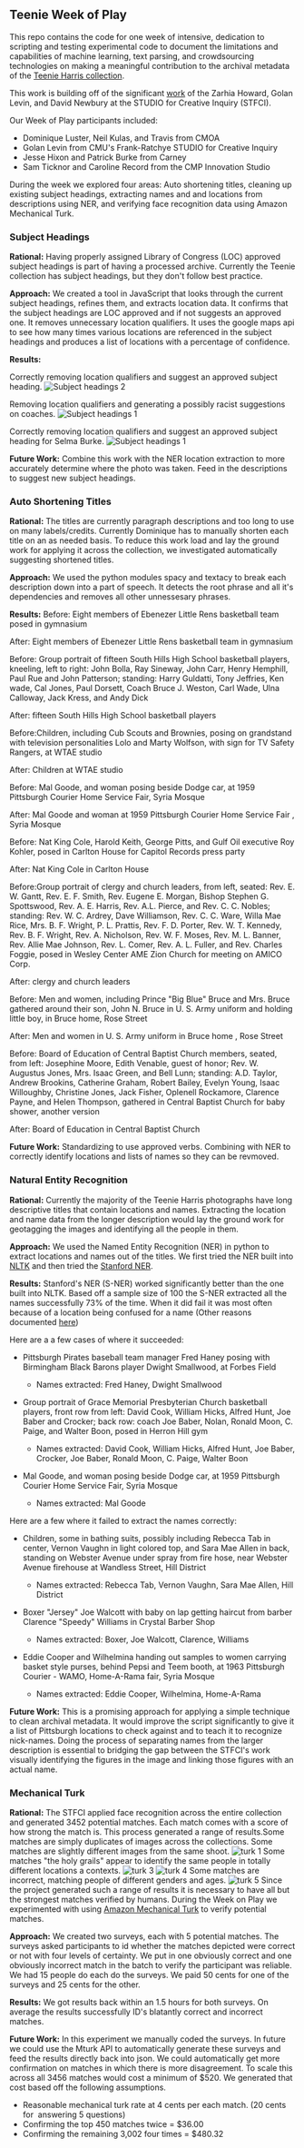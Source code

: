 ## Teenie Week of Play

This repo contains the code for one week of intensive, dedication to scripting and testing experimental code to document the limitations and capabilities of machine learning, text parsing, and crowdsourcing technologies on making a meaningful contribution to the archival metadata of the [Teenie Harris collection](https://cmoa.org/art/teenie-harris-archive/).

This work is building off of the significant [work](https://www.cmu.edu/news/stories/archives/2017/september/neh-grant.html) of the Zarhia Howard, Golan Levin, and David Newbury at the STUDIO for Creative Inquiry (STFCI). 

Our Week of Play participants included:

* Dominique Luster, Neil Kulas, and Travis from CMOA 
* Golan Levin from CMU's Frank-Ratchye STUDIO for Creative Inquiry
* Jesse Hixon and Patrick Burke from Carney
* Sam Ticknor and Caroline Record from the CMP Innovation Studio

During the week we explored four areas: Auto shortening titles, cleaning up existing subject headings, extracting names and and locations from descriptions using NER, and verifying face recognition data using Amazon Mechanical Turk. 

### Subject Headings

**Rational:** Having properly assigned Library of Congress (LOC) approved subject headings is part of having a processed archive. Currently the Teenie collection has subject headings, but they don't follow best practice. 

**Approach:** We created a tool in JavaScript that looks through the current subject headings, refines them, and extracts location data. It confirms that the subject headings are LOC approved and if not suggests an approved one. It removes unnecessary location qualifiers. It uses the google maps api to see how many times various locations are referenced in the subject headings and produces a list of locations with a percentage of confidence.  

**Results:**

Correctly removing location qualifiers and suggest an approved subject heading. 
![Subject headings 2](README-Assets/subjectHeading-1.png)

Removing location qualifiers and generating a possibly racist suggestions on coaches. 
![Subject headings 1](README-Assets/subjectHeading-2.png)


Correctly removing location qualifiers and suggest an approved subject heading for Selma Burke.
![Subject headings 1](README-Assets/subjectHeading-3.png)


**Future Work:** Combine this work with the NER location extraction to more accurately determine where the photo was taken. Feed in the descriptions to suggest new subject headings. 

### Auto Shortening Titles

**Rational:** The titles are currently paragraph descriptions and too long to use on many labels/credits. Currently Dominique has to manually shorten each title on an as needed basis. To reduce this work load and lay the ground work for applying it across the collection, we investigated automatically suggesting shortened titles. 

**Approach:** We used the python modules spacy and textacy to break each description down into a part of speech. It detects the root phrase and all it's dependencies and removes all other unnessesary phrases.

**Results:**
Before: Eight members of Ebenezer Little Rens basketball team posed in gymnasium

After: Eight members of Ebenezer Little Rens basketball team in gymnasium

Before: Group portrait of fifteen South Hills High School basketball players, kneeling, left to right: John Bolla, Ray Sineway, John Carr, Henry Hemphill, Paul Rue and John Patterson; standing: Harry Guldatti, Tony Jeffries, Ken wade, Cal Jones, Paul Dorsett, Coach Bruce J. Weston, Carl Wade, Ulna Calloway, Jack Kress, and Andy Dick

After: fifteen South Hills High School basketball players


Before:Children, including Cub Scouts and Brownies, posing on grandstand with television personalities Lolo and Marty Wolfson, with sign for TV Safety Rangers, at WTAE studio

After: Children at WTAE studio

Before: Mal Goode, and woman posing beside Dodge car, at 1959 Pittsburgh Courier Home Service Fair, Syria Mosque

After: Mal Goode and woman at 1959 Pittsburgh Courier Home Service Fair , Syria Mosque

Before: Nat King Cole, Harold Keith, George Pitts, and Gulf Oil executive Roy Kohler, posed in Carlton House for Capitol Records press party

After: Nat King Cole in Carlton House


Before:Group portrait of clergy and church leaders, from left, seated: Rev. E. W. Gantt, Rev. E. F. Smith, Rev. Eugene E. Morgan, Bishop Stephen G. Spottswood, Rev. A. E. Harris, Rev. A.L. Pierce, and Rev. C. C. Nobles; standing: Rev. W. C. Ardrey, Dave Williamson, Rev. C. C. Ware, Willa Mae Rice, Mrs. B. F. Wright, P. L. Prattis, Rev. F. D. Porter, Rev. W. T. Kennedy, Rev. B. F. Wright, Rev. A. Nicholson, Rev. W. F. Moses, Rev. M. L. Banner, Rev. Allie Mae Johnson, Rev. L. Comer, Rev. A. L. Fuller, and Rev. Charles Foggie, posed in Wesley Center AME Zion Church for meeting on AMICO Corp.

After: clergy and church leaders

Before: Men and women, including Prince "Big Blue" Bruce and Mrs. Bruce gathered around their son, John N. Bruce in U. S. Army uniform and holding little boy, in Bruce home, Rose Street

After: Men and women in U. S. Army uniform in Bruce home , Rose Street

Before: Board of Education of Central Baptist Church members, seated, from left: Josephine Moore, Edith Venable, guest of honor; Rev. W. Augustus Jones, Mrs. Isaac Green, and Bell Lunn; standing:  A.D. Taylor, Andrew Brookins, Catherine Graham, Robert Bailey, Evelyn Young, Isaac Willoughby, Christine Jones, Jack Fisher, Oplenell Rockamore, Clarence Payne, and Helen Thompson, gathered in Central Baptist Church for baby shower, another version

After: Board of Education in Central Baptist Church

**Future Work:** Standardizing to use approved verbs. Combining with NER to correctly identify locations and lists of names so they can be revmoved. 


### Natural Entity Recognition

**Rational:** Currently the majority of the Teenie Harris photographs have long descriptive titles that contain locations and names. Extracting the location and name data from the longer description would lay the ground work for geotagging the images and identifying all the people in them.

**Approach:** We used the Named Entity Recognition (NER) in python to extract locations and names out of the titles. We first tried the NER built into [NLTK](https://www.nltk.org/) and then tried the [Stanford NER](https://nlp.stanford.edu/software/CRF-NER.shtml).

**Results:** Stanford's NER (S-NER) worked significantly better than the one built into NLTK. Based off a sample size of 100 the S-NER extracted all the names successfully 73% of the time. When it did fail it was most often because of a location being confused for a name (Other reasons documented [here](NER/README.md))

Here are a a few cases of where it succeeded:

* Pittsburgh Pirates baseball team manager Fred Haney posing with Birmingham Black Barons player Dwight Smallwood, at Forbes Field
	* Names extracted: Fred Haney, Dwight Smallwood

* Group portrait of Grace Memorial Presbyterian Church basketball players, front row from left: David Cook, William Hicks, Alfred Hunt, Joe Baber and Crocker; back row: coach Joe Baber, Nolan, Ronald Moon, C. Paige, and  Walter Boon, posed in Herron Hill gym
	* Names extracted: David Cook, William Hicks, Alfred Hunt, Joe Baber, Crocker, Joe Baber, Ronald Moon, C. Paige, Walter Boon

* Mal Goode, and woman posing beside Dodge car, at 1959 Pittsburgh Courier Home Service Fair, Syria Mosque
	* Names extracted: Mal Goode

Here are a few where it failed to extract the names correctly:

* Children, some in bathing suits, possibly including Rebecca Tab in center, Vernon Vaughn in light colored top, and Sara Mae Allen in back, standing on Webster Avenue under spray from fire hose, near Webster Avenue firehouse at Wandless Street, Hill District
	* Names extracted: Rebecca Tab, Vernon Vaughn, Sara Mae Allen, Hill District

* Boxer "Jersey" Joe Walcott with baby on lap getting haircut from barber Clarence "Speedy" Williams in Crystal Barber Shop
	* Names extracted: Boxer, Joe Walcott, Clarence, Williams

* Eddie Cooper and Wilhelmina handing out samples to women carrying basket style purses, behind Pepsi and Teem booth, at 1963 Pittsburgh Courier - WAMO, Home-A-Rama fair, Syria Mosque
	* Names extracted: Eddie Cooper, Wilhelmina, Home-A-Rama


**Future Work:** This is a promising approach for applying a simple technique to  clean archival metadata. It would improve the script significantly to give it a list of Pittsburgh locations to check against and to teach it to recognize nick-names. Doing the process of separating names from the larger description is essential to bridging the gap between the STFCI's work visually identifying the figures in the image and linking those figures with an actual name. 

### Mechanical Turk

**Rational:** The STFCI applied face recognition across the entire collection and generated 3452 potential matches. Each match comes with a score of how strong the match is. This process generated a range of results.Some matches are simply duplicates of images across the collections. 
Some matches are slightly different images from the same shoot.
![turk 1](README-Assets/yes.jpg)
Some matches "the holy grails" appear to identify the same people in totally different locations a contexts.
![turk 3](README-Assets/grail.png)
![turk 4](README-Assets/grail3.jpg)
Some matches are incorrect, matching people of different genders and ages. 
![turk 5](README-Assets/no.jpg)
Since the project generated such a range of results it is necessary to have all but the strongest matches verified by humans. During the Week on Play we experimented with using [Amazon Mechanical Turk](https://www.mturk.com/) to verify potential matches. 

**Approach:** We created two surveys, each with 5 potential matches. The surveys asked participants to id whether the matches depicted were correct or not with four levels of certainty. We put in one obviously correct and one obviously incorrect match in the batch to verify the participant was reliable. We had 15 people do each do the surveys. We paid 50 cents for one of the surveys and 25 cents for the other. 

**Results:** We got results back within an 1.5 hours for both surveys. On average the results successfully ID's blatantly correct and incorrect matches.

**Future Work:** In this experiment we manually coded the surveys. In future we could use the Mturk API to automatically generate these surveys and feed the results directly back into json. We could automatically get more confirmation on matches in which there is more disagreement. To scale this across all 3456 matches would cost a minimum of $520. We generated that cost based off the following assumptions. 

* Reasonable mechanical turk rate at 4 cents per each match. (20 cents for  answering 5 questions)
* Confirming the top 450 matches twice = $36.00 
* Confirming the remaining 3,002 four times = $480.32 
 


